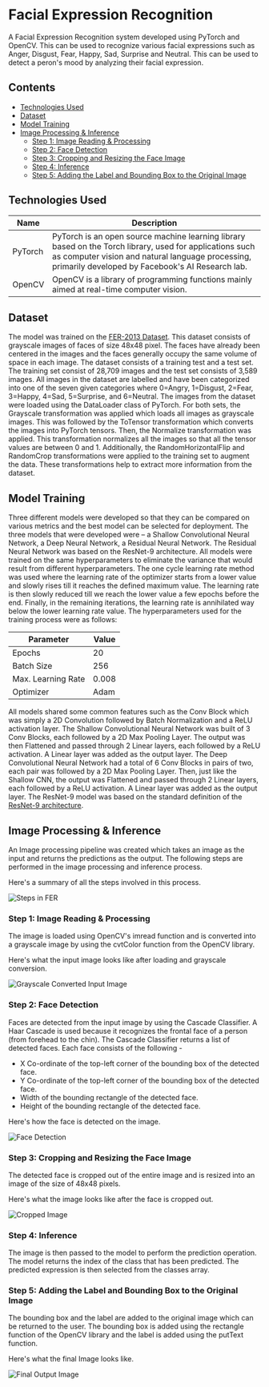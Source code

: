 # Facial Expression Recognition

A Facial Expression Recognition system developed using PyTorch and OpenCV. This can be used to recognize various facial expressions such as Anger, Disgust, Fear, Happy, Sad, Surprise and Neutral. This can be used to detect a peron's mood by analyzing their facial expression.

## Contents

- [Technologies Used](#technologies-used)
- [Dataset](#dataset)
- [Model Training](#model-training)
- [Image Processing & Inference](#image-processing--inference)
  - [Step 1: Image Reading & Processing](#step-1-image-reading--processing)
  - [Step 2: Face Detection](#step-2-face-detection)
  - [Step 3: Cropping and Resizing the Face Image](#step-3-cropping-and-resizing-the-face-image)
  - [Step 4: Inference](#step-4-inference)
  - [Step 5: Adding the Label and Bounding Box to the Original Image](#step-5-adding-the-label-and-bounding-box-to-the-original-image)

## Technologies Used

| Name    | Description                                                                                                                                                                                                      |
| ------- | ---------------------------------------------------------------------------------------------------------------------------------------------------------------------------------------------------------------- |
| PyTorch | PyTorch is an open source machine learning library based on the Torch library, used for applications such as computer vision and natural language processing, primarily developed by Facebook's AI Research lab. |
| OpenCV  | OpenCV is a library of programming functions mainly aimed at real-time computer vision.                                                                                                                          |

## Dataset

The model was trained on the [FER-2013 Dataset](https://www.kaggle.com/c/challenges-in-representation-learning-facial-expression-recognition-challenge). This dataset consists of grayscale images of faces of size 48x48 pixel. The faces have already been centered in the images and the faces generally occupy the same volume of space in each image. The dataset consists of a training test and a test set. The training set consist of 28,709 images and the test set consists of 3,589 images. All images in the dataset are labelled and have been categorized into one of the seven given categories where 0=Angry, 1=Disgust, 2=Fear, 3=Happy, 4=Sad, 5=Surprise, and 6=Neutral. The images from the dataset were loaded using the DataLoader class of PyTorch. For both sets, the Grayscale transformation was applied which loads all images as grayscale images. This was followed by the ToTensor transformation which converts the images into PyTorch tensors. Then, the Normalize transformation was applied. This transformation normalizes all the images so that all the tensor values are between 0 and 1. Additionally, the RandomHorizontalFlip and RandomCrop transformations were applied to the training set to augment the data. These transformations help to extract more information from the dataset.

## Model Training

Three different models were developed so that they can be compared on various metrics and the best model can be selected for deployment. The three models that were developed were – a Shallow Convolutional Neural Network, a Deep Neural Network, a Residual Neural Network. The Residual Neural Network was based on the ResNet-9 architecture. All models were trained on the same hyperparameters to eliminate the variance that would result from different hyperparameters. The one cycle learning rate method was used where the learning rate of the optimizer starts from a lower value and slowly rises till it reaches the defined maximum value. The learning rate is then slowly reduced till we reach the lower value a few epochs before the end. Finally, in the remaining iterations, the learning rate is annihilated way below the lower learning rate value. The hyperparameters used for the training process were as follows:

| Parameter          | Value |
| ------------------ | ----- |
| Epochs             | 20    |
| Batch Size         | 256   |
| Max. Learning Rate | 0.008 |
| Optimizer          | Adam  |

All models shared some common features such as the Conv Block which was simply a 2D Convolution followed by Batch Normalization and a ReLU activation layer. The Shallow Convolutional Neural Network was built of 3 Conv Blocks, each followed by a 2D Max Pooling Layer. The output was then Flattened and passed through 2 Linear layers, each followed by a ReLU activation. A Linear layer was added as the output layer. The Deep Convolutional Neural Network had a total of 6 Conv Blocks in pairs of two, each pair was followed by a 2D Max Pooling Layer. Then, just like the Shallow CNN, the output was Flattened and passed through 2 Linear layers, each followed by a ReLU activation. A Linear layer was added as the output layer. The ResNet-9 model was based on the standard definition of the [ResNet-9 architecture](https://myrtle.ai/learn/how-to-train-your-resnet-4-architecture/).

## Image Processing & Inference

An Image processing pipeline was created which takes an image as the input and returns the predictions as the output. The following steps are performed in the image processing and inference process.

Here's a summary of all the steps involved in this process.

![Steps in FER](docs/Steps%20in%20FER.png)

### Step 1: Image Reading & Processing

The image is loaded using OpenCV's imread function and is converted into a grayscale image by using the cvtColor function from the OpenCV library.

Here's what the input image looks like after loading and grayscale conversion.

![Grayscale Converted Input Image](docs/grayscale.png)

### Step 2: Face Detection

Faces are detected from the input image by using the Cascade Classifier. A Haar Cascade is used because it recognizes the frontal face of a person (from forehead to the chin). The Cascade Classifier returns a list of detected faces. Each face consists of the following -

- X Co-ordinate of the top-left corner of the bounding box of the detected face.
- Y Co-ordinate of the top-left corner of the bounding box of the detected face.
- Width of the bounding rectangle of the detected face.
- Height of the bounding rectangle of the detected face.

Here's how the face is detected on the image.

![Face Detection](docs/face-detected.png)

### Step 3: Cropping and Resizing the Face Image

The detected face is cropped out of the entire image and is resized into an image of the size of 48x48 pixels.

Here's what the image looks like after the face is cropped out.

![Cropped Image](docs/cropped-image.png)

### Step 4: Inference

The image is then passed to the model to perform the prediction operation. The model returns the index of the class that has been predicted. The predicted expression is then selected from the classes array.

### Step 5: Adding the Label and Bounding Box to the Original Image

The bounding box and the label are added to the original image which can be returned to the user. The bounding box is added using the rectangle function of the OpenCV library and the label is added using the putText function.

Here's what the final Image looks like.

![Final Output Image](docs/output-image.png)
